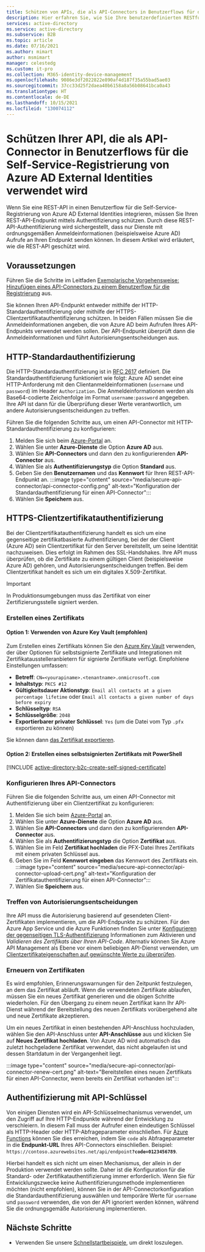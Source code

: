 ```yaml
---
title: Schützen von APIs, die als API-Connectors in Benutzerflows für die Self-Service-Registrierung von Azure AD verwendet werden
description: Hier erfahren Sie, wie Sie Ihre benutzerdefinierten RESTful-APIs schützen, die als API-Connectors in Benutzerflows für die Self-Service-Registrierung verwendet werden.
services: active-directory
ms.service: active-directory
ms.subservice: B2B
ms.topic: article
ms.date: 07/16/2021
ms.author: mimart
author: msmimart
manager: celestedg
ms.custom: it-pro
ms.collection: M365-identity-device-management
ms.openlocfilehash: 9086e3df2022822e890af4d187f35a55bad5ae03
ms.sourcegitcommit: 37cc33d25f2daea40b6158a8a56b08641bca0a43
ms.translationtype: HT
ms.contentlocale: de-DE
ms.lasthandoff: 10/15/2021
ms.locfileid: "130074112"
---
```

# <a name="secure-your-api-used-an-api-connector-in-azure-ad-external-identities-self-service-sign-up-user-flows"></a>Schützen Ihrer API, die als API-Connector in Benutzerflows für die Self-Service-Registrierung von Azure AD External Identities verwendet wird

Wenn Sie eine REST-API in einen Benutzerflow für die Self-Service-Registrierung von Azure AD External Identities integrieren, müssen Sie Ihren REST-API-Endpunkt mittels Authentifizierung schützen. Durch diese REST-API-Authentifizierung wird sichergestellt, dass nur Dienste mit ordnungsgemäßen Anmeldeinformationen (beispielsweise Azure AD) Aufrufe an Ihren Endpunkt senden können. In diesem Artikel wird erläutert, wie die REST-API geschützt wird. 

## <a name="prerequisites"></a>Voraussetzungen
Führen Sie die Schritte im Leitfaden [Exemplarische Vorgehensweise: Hinzufügen eines API-Connectors zu einem Benutzerflow für die Registrierung](self-service-sign-up-add-api-connector.md) aus.

Sie können Ihren API-Endpunkt entweder mithilfe der HTTP-Standardauthentifizierung oder mithilfe der HTTPS-Clientzertifikatauthentifizierung schützen. In beiden Fällen müssen Sie die Anmeldeinformationen angeben, die von Azure AD beim Aufrufen Ihres API-Endpunkts verwendet werden sollen. Der API-Endpunkt überprüft dann die Anmeldeinformationen und führt Autorisierungsentscheidungen aus.


## <a name="http-basic-authentication"></a>HTTP-Standardauthentifizierung

Die HTTP-Standardauthentifizierung ist in [RFC 2617](https://tools.ietf.org/html/rfc2617) definiert. Die Standardauthentifizierung funktioniert wie folgt: Azure AD sendet eine HTTP-Anforderung mit den Clientanmeldeinformationen (`username` und `password`) im Header `Authorization`. Die Anmeldeinformationen werden als Base64-codierte Zeichenfolge im Format `username:password` angegeben. Ihre API ist dann für die Überprüfung dieser Werte verantwortlich, um andere Autorisierungsentscheidungen zu treffen.

Führen Sie die folgenden Schritte aus, um einen API-Connector mit HTTP-Standardauthentifizierung zu konfigurieren:

1. Melden Sie sich beim [Azure-Portal](https://portal.azure.com/) an.
2. Wählen Sie unter **Azure-Dienste** die Option **Azure AD** aus.
3. Wählen Sie **API-Connectors** und dann den zu konfigurierenden **API-Connector** aus.
4. Wählen Sie als **Authentifizierungstyp** die Option **Standard** aus.
5. Geben Sie den **Benutzernamen** und das **Kennwort** für Ihren REST-API-Endpunkt an.
    :::image type="content" source="media/secure-api-connector/api-connector-config.png" alt-text="Konfiguration der Standardauthentifizierung für einen API-Connector":::
6. Wählen Sie **Speichern** aus.

## <a name="https-client-certificate-authentication"></a>HTTPS-Clientzertifikatauthentifizierung

Bei der Clientzertifikatauthentifizierung handelt es sich um eine gegenseitige zertifikatbasierte Authentifizierung, bei der der Client (Azure AD) sein Clientzertifikat für den Server bereitstellt, um seine Identität nachzuweisen. Dies erfolgt im Rahmen des SSL-Handshakes. Ihre API muss überprüfen, ob die Zertifikate zu einem gültigen Client (beispielsweise Azure AD) gehören, und Autorisierungsentscheidungen treffen. Bei dem Clientzertifikat handelt es sich um ein digitales X.509-Zertifikat. 

> [!IMPORTANT]
> In Produktionsumgebungen muss das Zertifikat von einer Zertifizierungsstelle signiert werden.

### <a name="create-a-certificate"></a>Erstellen eines Zertifikats

#### <a name="option-1-use-azure-key-vault-recommended"></a>Option 1: Verwenden von Azure Key Vault (empfohlen)

Zum Erstellen eines Zertifikats können Sie den [Azure Key Vault](../../key-vault/certificates/create-certificate.md) verwenden, der über Optionen für selbstsignierte Zertifikate und Integrationen mit Zertifikatausstelleranbietern für signierte Zertifikate verfügt. Empfohlene Einstellungen umfassen:
- **Betreff**: `CN=<yourapiname>.<tenantname>.onmicrosoft.com`
- **Inhaltstyp**: `PKCS #12`
- **Gültigkeitsdauer Aktionstyp**: `Email all contacts at a given percentage lifetime` oder `Email all contacts a given number of days before expiry`
- **Schlüsseltyp**: `RSA`
- **Schlüsselgröße**: `2048`
- **Exportierbarer privater Schlüssel**: `Yes` (um die Datei vom Typ `.pfx` exportieren zu können)

Sie können dann [das Zertifikat exportieren](../../key-vault/certificates/how-to-export-certificate.md).

#### <a name="option-2-prepare-a-self-signed-certificate-using-powershell"></a>Option 2: Erstellen eines selbstsignierten Zertifikats mit PowerShell

[!INCLUDE [active-directory-b2c-create-self-signed-certificate](../../../includes/active-directory-b2c-create-self-signed-certificate.md)]

### <a name="configure-your-api-connector"></a>Konfigurieren Ihres API-Connectors

Führen Sie die folgenden Schritte aus, um einen API-Connector mit Authentifizierung über ein Clientzertifikat zu konfigurieren:

1. Melden Sie sich beim [Azure-Portal](https://portal.azure.com/) an.
2. Wählen Sie unter **Azure-Dienste** die Option **Azure AD** aus.
3. Wählen Sie **API-Connectors** und dann den zu konfigurierenden **API-Connector** aus.
4. Wählen Sie als **Authentifizierungstyp** die Option **Zertifikat** aus.
5. Wählen Sie im Feld **Zertifikat hochladen** die PFX-Datei Ihres Zertifikats mit einem privaten Schlüssel aus.
6. Geben Sie im Feld **Kennwort eingeben** das Kennwort des Zertifikats ein.
  :::image type="content" source="media/secure-api-connector/api-connector-upload-cert.png" alt-text="Konfiguration der Zertifikatauthentifizierung für einen API-Connector":::
7. Wählen Sie **Speichern** aus.

### <a name="perform-authorization-decisions"></a>Treffen von Autorisierungsentscheidungen 
Ihre API muss die Autorisierung basierend auf gesendeten Client-Zertifikaten implementieren, um die API-Endpunkte zu schützen. Für den Azure App Service und die Azure Funktionen finden Sie unter [Konfigurieren der gegenseitigen TLS-Authentifizierung](../../app-service/app-service-web-configure-tls-mutual-auth.md) Informationen zum Aktivieren und *Validieren des Zertifikats über Ihren API-Code*.  Alternativ können Sie Azure API Management als Ebene vor einem beliebigen API-Dienst verwenden, um [Clientzertifikateigenschaften auf gewünschte Werte zu überprüfen](
../../api-management/api-management-howto-mutual-certificates-for-clients.md).

### <a name="renewing-certificates"></a>Erneuern von Zertifikaten
Es wird empfohlen, Erinnerungswarnungen für den Zeitpunkt festzulegen, an dem das Zertifikat abläuft. Wenn die verwendeten Zertifikate ablaufen, müssen Sie ein neues Zertifikat generieren und die obigen Schritte wiederholen. Für den Übergang zu einem neuen Zertifikat kann Ihr API-Dienst während der Bereitstellung des neuen Zertifikats vorübergehend alte und neue Zertifikate akzeptieren. 

Um ein neues Zertifikat in einen bestehenden API-Anschluss hochzuladen, wählen Sie den API-Anschluss unter **API-Anschlüsse** aus und klicken Sie auf **Neues Zertifikat hochladen**. Von Azure AD wird automatisch das zuletzt hochgeladene Zertifikat verwendet, das nicht abgelaufen ist und dessen Startdatum in der Vergangenheit liegt.

  :::image type="content" source="media/secure-api-connector/api-connector-renew-cert.png" alt-text="Bereitstellen eines neuen Zertifikats für einen API-Connector, wenn bereits ein Zertifikat vorhanden ist":::

## <a name="api-key-authentication"></a>Authentifizierung mit API-Schlüssel

Von einigen Diensten wird ein API-Schlüsselmechanismus verwendet, um den Zugriff auf Ihre HTTP-Endpunkte während der Entwicklung zu verschleiern. In diesem Fall muss der Aufrufer einen eindeutigen Schlüssel als HTTP-Header oder HTTP-Abfrageparameter einschließen. Für [Azure Functions](../../azure-functions/functions-bindings-http-webhook-trigger.md#authorization-keys) können Sie dies erreichen, indem Sie `code` als Abfrageparameter in die **Endpunkt-URL** Ihres API-Connectors einschließen. Beispiel: `https://contoso.azurewebsites.net/api/endpoint`<b>`?code=0123456789`</b>. 

Hierbei handelt es sich nicht um einen Mechanismus, der allein in der Produktion verwendet werden sollte. Daher ist die Konfiguration für die Standard- oder Zertifikatauthentifizierung immer erforderlich. Wenn Sie für Entwicklungszwecke keine Authentifizierungsmethode implementieren möchten (nicht empfohlen), können Sie in der API-Connectorkonfiguration die Standardauthentifizierung auswählen und temporäre Werte für `username` und `password` verwenden, die von der API ignoriert werden können, während Sie die ordnungsgemäße Autorisierung implementieren.

## <a name="next-steps"></a>Nächste Schritte
- Verwenden Sie unsere [Schnellstartbeispiele](code-samples-self-service-sign-up.md#api-connector-azure-function-quickstarts), um direkt loszulegen.
